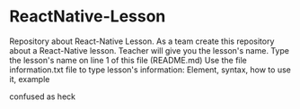 # ReactNative-Lesson
Repository about React-Native Lesson.
As a team create this repository about a React-Native lesson. Teacher will give you the lesson's name.
Type the lesson's name on line 1 of this file (README.md)
Use the file information.txt file to type lesson's information: Element, syntax, how to use it, example


confused as heck


